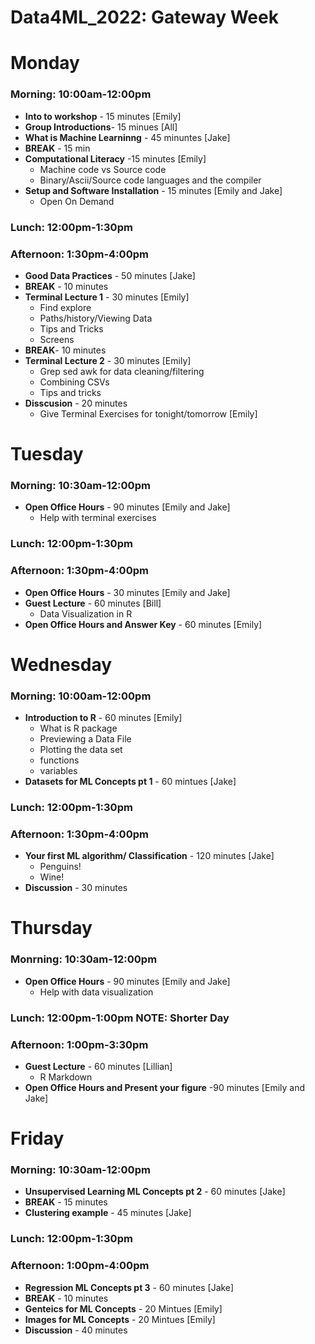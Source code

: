 # Data4ML_2022: Gateway Week

# Monday
### **Morning**: 10:00am-12:00pm
* **Into to workshop** - 15 minutes [Emily]
* **Group Introductions**- 15 minues [All]
* **What is Machine Learninng** - 45 minuntes [Jake]
* **BREAK** - 15 min
* **Computational Literacy** -15 minutes [Emily]
  - Machine code vs Source code
  - Binary/Ascii/Source code languages and the compiler 
* **Setup and Software Installation** - 15 minutes [Emily and Jake]
  - Open On Demand
### Lunch: 12:00pm-1:30pm
### Afternoon: 1:30pm-4:00pm
* **Good Data Practices** - 50 minutes [Jake]
* **BREAK** - 10 minutes   
* **Terminal Lecture 1** - 30 minutes [Emily]
  - Find explore
  - Paths/history/Viewing Data 
  - Tips and Tricks
  - Screens
* **BREAK**- 10 minutes
* **Terminal Lecture 2** - 30 minutes [Emily]
   - Grep sed awk for data cleaning/filtering
   - Combining CSVs
   - Tips and tricks
* **Disscusion** - 20 minutes
   - Give Terminal Exercises for tonight/tomorrow [Emily]
 
# Tuesday 
### **Morning**: 10:30am-12:00pm
* **Open Office Hours** - 90 minutes [Emily and Jake]
  - Help with terminal exercises
### Lunch: 12:00pm-1:30pm
### **Afternoon**: 1:30pm-4:00pm
* **Open Office Hours** - 30 minutes [Emily and Jake]
* **Guest Lecture** - 60 minutes [Bill]
  - Data Visualization in R
* **Open Office Hours and Answer Key** - 60 minutes [Emily]

# Wednesday
### **Morning**: 10:00am-12:00pm
* **Introduction to R** - 60 minutes [Emily]
  - What is R package
  - Previewing a Data File
  - Plotting the data set
  - functions
  - variables
* **Datasets for ML Concepts pt 1** - 60 mintues [Jake]
### Lunch: 12:00pm-1:30pm
### Afternoon: 1:30pm-4:00pm
* **Your first ML algorithm/ Classification** -  120 minutes [Jake]
  - Penguins!
  - Wine!
* **Discussion** - 30 minutes

# Thursday 
### Monrning: 10:30am-12:00pm
* **Open Office Hours** - 90 minutes [Emily and Jake]
  - Help with data visualization
### Lunch: 12:00pm-1:00pm NOTE: Shorter Day
### **Afternoon**: 1:00pm-3:30pm
* **Guest Lecture** - 60 minutes [Lillian]
  - R Markdown
* **Open Office Hours and Present your figure** -90 minutes [Emily and Jake]

# Friday
### **Morning**: 10:30am-12:00pm
* **Unsupervised Learning ML Concepts pt 2** - 60 minutes [Jake]
* **BREAK** - 15 minutes
* **Clustering example** - 45 minutes [Jake]
### Lunch: 12:00pm-1:30pm
### **Afternoon**: 1:00pm-4:00pm
* **Regression ML Concepts pt 3** - 60 minutes [Jake]
* **BREAK** - 10 minutes
* **Genteics for ML Concepts** - 20 Mintues [Emily]
* **Images for ML Concepts** - 20 Mintues [Emily]
* **Discussion** - 40 minutes 
